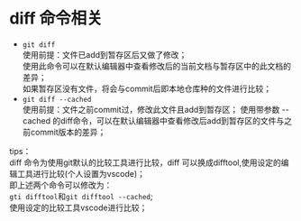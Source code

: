 # diff 命令相关

- `git diff`  
使用前提：文件已add到暂存区后又做了修改；  
使用此命令可以在默认编辑器中查看修改后的当前文档与暂存区中的此文档的差异；  
如果暂存区没有文件，将会与commit后即本地仓库种的文件进行比较；  
- `git diff --cached`  
使用前提：文件之前commit过，修改此文件且add到暂存区；
使用带参数 --cached 的diff命令，可以在默认编辑器中查看修改后add到暂存区的文件与之前commit版本的差异；

tips：  
diff 命令为使用git默认的比较工具进行比较，diff 可以换成difftool,使用设定的编辑工具进行比较(个人设置为vscode)；  
即上述两个命令可以修改为：  
`gti difftool`和`git difftool --cached`;  
使用设定的比较工具vscode进行比较；
